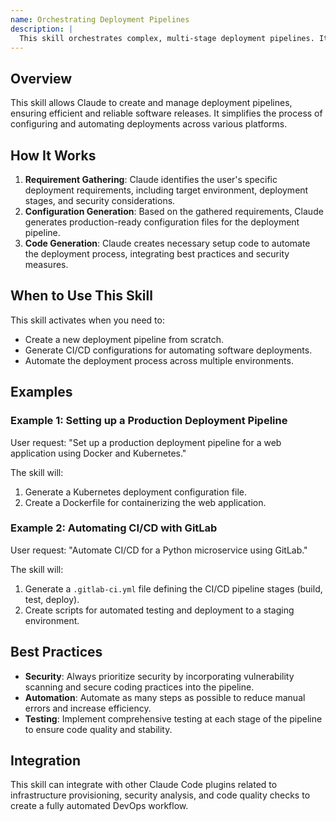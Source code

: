 ```yaml
---
name: Orchestrating Deployment Pipelines
description: |
  This skill orchestrates complex, multi-stage deployment pipelines. It generates production-ready configurations and setup code based on user-specified requirements and infrastructure. Use this skill when the user asks to create a deployment pipeline, generate CI/CD configurations, or needs help with automating software deployments. Trigger terms include "deployment pipeline", "CI/CD", "automate deployment", "pipeline configuration", and "deployment orchestration".
---
```


## Overview

This skill allows Claude to create and manage deployment pipelines, ensuring efficient and reliable software releases. It simplifies the process of configuring and automating deployments across various platforms.

## How It Works

1. **Requirement Gathering**: Claude identifies the user's specific deployment requirements, including target environment, deployment stages, and security considerations.
2. **Configuration Generation**: Based on the gathered requirements, Claude generates production-ready configuration files for the deployment pipeline.
3. **Code Generation**: Claude creates necessary setup code to automate the deployment process, integrating best practices and security measures.

## When to Use This Skill

This skill activates when you need to:
- Create a new deployment pipeline from scratch.
- Generate CI/CD configurations for automating software deployments.
- Automate the deployment process across multiple environments.

## Examples

### Example 1: Setting up a Production Deployment Pipeline

User request: "Set up a production deployment pipeline for a web application using Docker and Kubernetes."

The skill will:
1. Generate a Kubernetes deployment configuration file.
2. Create a Dockerfile for containerizing the web application.

### Example 2: Automating CI/CD with GitLab

User request: "Automate CI/CD for a Python microservice using GitLab."

The skill will:
1. Generate a `.gitlab-ci.yml` file defining the CI/CD pipeline stages (build, test, deploy).
2. Create scripts for automated testing and deployment to a staging environment.

## Best Practices

- **Security**: Always prioritize security by incorporating vulnerability scanning and secure coding practices into the pipeline.
- **Automation**: Automate as many steps as possible to reduce manual errors and increase efficiency.
- **Testing**: Implement comprehensive testing at each stage of the pipeline to ensure code quality and stability.

## Integration

This skill can integrate with other Claude Code plugins related to infrastructure provisioning, security analysis, and code quality checks to create a fully automated DevOps workflow.
